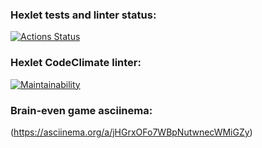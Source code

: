 ### Hexlet tests and linter status:
[![Actions Status](https://github.com/AVIOR1/python-project-lvl1/workflows/hexlet-check/badge.svg)](https://github.com/AVIOR1/python-project-lvl1/actions)

### Hexlet CodeClimate linter: 
[![Maintainability](https://api.codeclimate.com/v1/badges/9bd23ae91225d2f7db74/maintainability)](https://codeclimate.com/github/AVIOR1/python-project-lvl1/maintainability)

### Brain-even game asciinema:
(https://asciinema.org/a/jHGrxOFo7WBpNutwnecWMiGZy)
